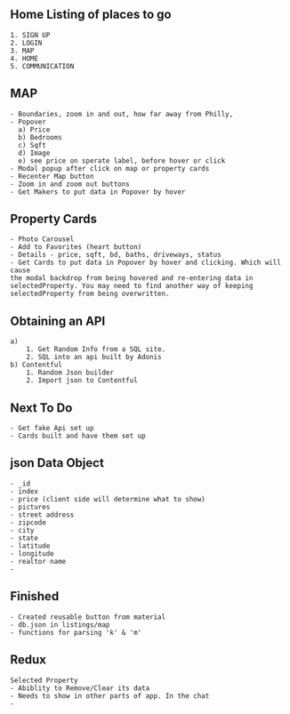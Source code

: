 ## Home Listing of places to go
    1. SIGN UP
    2. LOGIN
    3. MAP
    4. HOME 
    5. COMMUNICATION

## MAP
    - Boundaries, zoom in and out, how far away from Philly,
    - Popover
      a) Price
      b) Bedrooms
      c) Sqft
      d) Image
      e) see price on sperate label, before hover or click
    - Modal popup after click on map or property cards
    - Recenter Map button
    - Zoom in and zoom out buttons
    - Get Makers to put data in Popover by hover

##  Property Cards
    - Photo Carousel
    - Add to Favorites (heart button)
    - Details - price, sqft, bd, baths, driveways, status
    - Get Cards to put data in Popover by hover and clicking. Which will cause
    the modal backdrop from being hovered and re-entering data in selectedProperty. You may need to find another way of keeping
    selectedProperty from being overwritten.
    
## Obtaining an API
    a)
        1. Get Random Info from a SQL site.
        2. SQL into an api built by Adonis
    b) Contentful
        1. Random Json builder
        2. Import json to Contentful
    
## Next To Do
    - Get fake Api set up
    - Cards built and have them set up 



## json Data Object
    - _id
    - index
    - price (client side will determine what to show)
    - pictures
    - street address
    - zipcode
    - city
    - state
    - latitude
    - longitude
    - realtor name
    -  


## Finished 
    - Created reusable button from material
    - db.json in listings/map
    - functions for parsing 'k' & 'm'


## Redux
    Selected Property
    - Abiblity to Remove/Clear its data
    - Needs to show in other parts of app. In the chat
    - 
